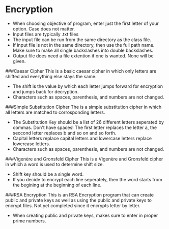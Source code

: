 # Encryption
  - When choosing objective of program, enter just the first letter of your option. Case does not matter.
  - Input files are typically .txt files
  - The input file can be run from the same directory as the class file.
  - If input file is not in the same directory, then use the full path name. Make sure to make all single backslashes into double backslashes.
  - Output file does need a file extention if one is wanted. None will be given.

###Caesar Cipher
This is a basic caesar cipher in which only letters are shifted and everything else stays the same.
  - The shift is the value by which each letter jumps forward for encryption and jumps back for decryption.
  - Characters such as spaces, parenthesis, and numbers are not changed.

###Simple Substitution Cipher
The is a simple substitution cipher in which all letters are matched to corrosponding letters.
  - The Substitution Key should be a list of 26 different letters seperated by commas. Don't have spaces! The first letter replaces the letter a, the seccond letter replaces b and so on and so forth.
  - Capital letters replace capital letters and lowercase letters replace lowercase letters.
  - Characters such as spaces, parenthesis, and numbers are not changed.

###Vigenère and Gronsfeld Cipher
This is a Vigenère and Gronsfeld cipher in which a word is used to determine shift size.
  - Shift key should be a single word.
  - If you decide to encrypt each line seperately, then the word starts from the begining at the beginning of each line.

###RSA Encryption
This is an RSA Encryption program that can create public and private keys as well as using the public and private keys to encrypt files. Not yet completed since it encrypts letter by letter.
 - When creating public and private keys, makes sure to enter in proper prime numbers.
